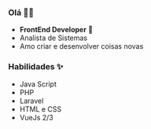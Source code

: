 ### Olá 👋🥰

- **FrontEnd Developer** 💖
- Analista de Sistemas
- Amo criar e desenvolver coisas novas

### Habilidades ✨
- Java Script
- PHP
- Laravel
- HTML e CSS
- VueJs 2/3
